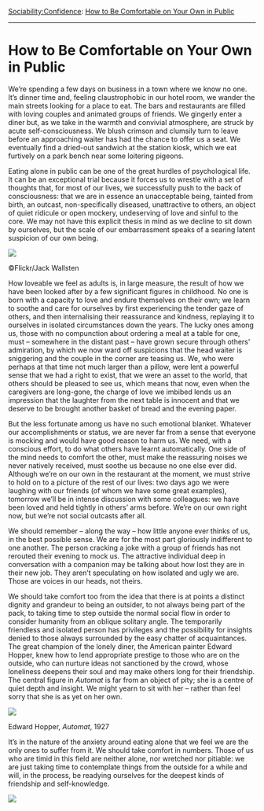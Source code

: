 [Sociability:](https://www.theschooloflife.com/thebookoflife/category/sociability/)[Confidence](https://www.theschooloflife.com/thebookoflife/category/sociability/confidence/): [How to Be Comfortable on Your Own in Public](https://www.theschooloflife.com/thebookoflife/how-to-be-comfortable-on-your-own-in-public/)

* * *

# How to Be Comfortable on Your Own in Public

We’re spending a few days on business in a town where we know no one. It’s dinner time and, feeling claustrophobic in our hotel room, we wander the main streets looking for a place to eat. The bars and restaurants are filled with loving couples and animated groups of friends. We gingerly enter a diner but, as we take in the warmth and convivial atmosphere, are struck by acute self-consciousness. We blush crimson and clumsily turn to leave before an approaching waiter has had the chance to offer us a seat. We eventually find a dried-out sandwich at the station kiosk, which we eat furtively on a park bench near some loitering pigeons.

Eating alone in public can be one of the great hurdles of psychological life. It can be an exceptional trial because it forces us to wrestle with a set of thoughts that, for most of our lives, we successfully push to the back of consciousness: that we are in essence an unacceptable being, tainted from birth, an outcast, non-specifically diseased, unattractive to others, an object of quiet ridicule or open mockery, undeserving of love and sinful to the core. We may not have this explicit thesis in mind as we decline to sit down by ourselves, but the scale of our embarrassment speaks of a searing latent suspicion of our own being.

 ![](https://www.theschooloflife.com/thebookoflife/wp-content/uploads/2018/10/32518243182_ce1fcd6e33_z.jpg)

©Flickr/Jack Wallsten

How loveable we feel as adults is, in large measure, the result of how we have been looked after by a few significant figures in childhood. No one is born with a capacity to love and endure themselves on their own; we learn to soothe and care for ourselves by first experiencing the tender gaze of others, and then internalising their reassurance and kindness, replaying it to ourselves in isolated circumstances down the years. The lucky ones among us, those with no compunction about ordering a meal at a table for one, must – somewhere in the distant past – have grown secure through others’ admiration, by which we now ward off suspicions that the head waiter is sniggering and the couple in the corner are teasing us. We, who were perhaps at that time not much larger than a pillow, were lent a powerful sense that we had a right to exist, that we were an asset to the world, that others should be pleased to see us, which means that now, even when the caregivers are long-gone, the charge of love we imbibed lends us an impression that the laughter from the next table is innocent and that we deserve to be brought another basket of bread and the evening paper.

But the less fortunate among us have no such emotional blanket. Whatever our accomplishments or status, we are never far from a sense that everyone is mocking and would have good reason to harm us. We need, with a conscious effort, to do what others have learnt automatically. One side of the mind needs to comfort the other, must make the reassuring noises we never natively received, must soothe us because no one else ever did. Although we’re on our own in the restaurant at the moment, we must strive to hold on to a picture of the rest of our lives: two days ago we were laughing with our friends (of whom we have some great examples), tomorrow we’ll be in intense discussion with some colleagues: we have been loved and held tightly in others’ arms before. We’re on our own right now, but we’re not social outcasts after all.

We should remember – along the way – how little anyone ever thinks of us, in the best possible sense. We are for the most part gloriously indifferent to one another. The person cracking a joke with a group of friends has not rerouted their evening to mock us. The attractive individual deep in conversation with a companion may be talking about how lost they are in their new job. They aren’t speculating on how isolated and ugly we are. Those are voices in our heads, not theirs.

We should take comfort too from the idea that there is at points a distinct dignity and grandeur to being an outsider, to not always being part of the pack, to taking time to step outside the normal social flow in order to consider humanity from an oblique solitary angle. The temporarily friendless and isolated person has privileges and the possibility for insights denied to those always surrounded by the easy chatter of acquaintances. The great champion of the lonely diner, the American painter Edward Hopper, knew how to lend appropriate prestige to those who are on the outside, who can nurture ideas not sanctioned by the crowd, whose loneliness deepens their soul and may make others long for their friendship. The central figure in _Automat_ is far from an object of pity; she is a centre of quiet depth and insight. We might yearn to sit with her – rather than feel sorry that she is as yet on her own.

![](https://www.theschooloflife.com/thebookoflife/wp-content/uploads/2018/10/HopperAutomat.jpg)

Edward Hopper, _Automat_, 1927

It’s in the nature of the anxiety around eating alone that we feel we are the only ones to suffer from it. We should take comfort in numbers. Those of us who are timid in this field are neither alone, nor wretched nor pitiable: we are just taking time to contemplate things from the outside for a while and will, in the process, be readying ourselves for the deepest kinds of friendship and self-knowledge.

[![](https://img.youtube.com/vi/CB9GhE2Jk98/0.jpg)](https://www.youtube.com/embed/CB9GhE2Jk98 '')
